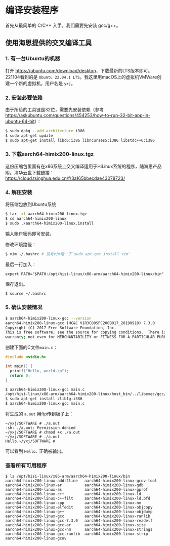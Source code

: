 # 编译安装程序

首先从最简单的 C/C++ 入手。我们需要先安装 gcc/g++。

## 使用海思提供的交叉编译工具

### 1. 有一台Ubuntu的机器

打开 <https://ubuntu.com/download/desktop>，下载最新的LTS版本即可。221104看到的是 `Ubuntu 22.04.1 LTS`。我这里用macOS上的虚拟机VMWare创建一个新的虚拟机，用户名是 `yxj`。

### 2. 安装必要依赖

由于所给的工具链是32位，需要先安装依赖（参考<https://askubuntu.com/questions/454253/how-to-run-32-bit-app-in-ubuntu-64-bit>）：

```sh
$ sudo dpkg --add-architecture i386
$ sudo apt-get update
$ sudo apt-get install libc6:i386 libncurses5:i386 libstdc++6:i386
```

### 3. 下载aarch64-himix200-linux.tgz

这份压缩包里面有在x86系统上交叉编译适用于HiLinux系统的程序，随海思产品附。清华云盘下载链接：<https://cloud.tsinghua.edu.cn/f/3a165bbecdae43078723/>

### 4. 解压安装

将压缩包放到Ubuntu系统

```sh
$ tar -xf aarch64-himix200-linux.tgz
$ cd aarch64-himix200-linux
$ sudo ./aarch64-himix200-linux.install
```

输入账户密码即可安装。

修改环境路径：

```sh
$ vim ~/.bashrc # 没有vim跑一下`sudo apt-get install vim`
```

最后一行加入：

```
export PATH="$PATH:/opt/hisi-linux/x86-arm/aarch64-himix200-linux/bin"
```

保存退出。

```sh
$ source ~/.bashrc
```

### 5. 确认安装情况

```sh
$ aarch64-himix200-linux-gcc --version
aarch64-himix200-linux-gcc (HC&C V1R3C00SPC200B017_20190910) 7.3.0
Copyright (C) 2017 Free Software Foundation, Inc.
This is free software; see the source for copying conditions.  There is NO
warranty; not even for MERCHANTABILITY or FITNESS FOR A PARTICULAR PURPOSE.
```

创建下面的C文件`main.c`：

```c
#include <stdio.h>

int main() {
  printf("Hello, world.\n");
  return 0;
}
```

```sh
$ aarch64-himix200-linux-gcc main.c
/opt/hisi-linux/x86-arm/aarch64-himix200-linux/host_bin/../libexec/gcc/aarch64-linux-gnu/7.3.0/cc1: error while loading shared libraries: libz.so.1: cannot open shared object file: No such file or directory
$ sudo apt-get install zlib1g:i386
$ aarch64-himix200-linux-gcc main.c
```

将生成的 `a.out` 用ftp传到板子上：

```
~/yxj/SOFTWARE # ./a.out
-sh: ./a.out: Permission denied
~/yxj/SOFTWARE # chmod +x ./a.out
~/yxj/SOFTWARE # ./a.out
Hello.~/yxj/SOFTWARE #
```

可以看到 `Hello.` 正确被输出。

### 查看所有可用程序

```
$ ls /opt/hisi-linux/x86-arm/aarch64-himix200-linux/bin
aarch64-himix200-linux-addr2line   aarch64-himix200-linux-gcov-tool
aarch64-himix200-linux-ar          aarch64-himix200-linux-gdb
aarch64-himix200-linux-as          aarch64-himix200-linux-gprof
aarch64-himix200-linux-c++         aarch64-himix200-linux-ld
aarch64-himix200-linux-c++filt     aarch64-himix200-linux-ld.bfd
aarch64-himix200-linux-cpp         aarch64-himix200-linux-nm
aarch64-himix200-linux-elfedit     aarch64-himix200-linux-objcopy
aarch64-himix200-linux-g++         aarch64-himix200-linux-objdump
aarch64-himix200-linux-gcc         aarch64-himix200-linux-ranlib
aarch64-himix200-linux-gcc-7.3.0   aarch64-himix200-linux-readelf
aarch64-himix200-linux-gcc-ar      aarch64-himix200-linux-size
aarch64-himix200-linux-gcc-nm      aarch64-himix200-linux-strings
aarch64-himix200-linux-gcc-ranlib  aarch64-himix200-linux-strip
aarch64-himix200-linux-gcov
```
